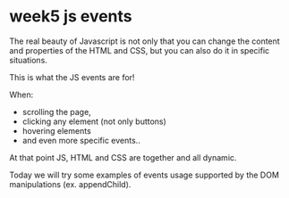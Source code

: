 # week5 js events

The real beauty of Javascript is not only that you can change the content and properties of the HTML and CSS, but you can also do it in specific situations.

This is what the JS events are for!

When:
- scrolling the page,
- clicking any element (not only buttons)
- hovering elements
- and even more specific events..

At that point JS, HTML and CSS are together and all dynamic.

Today we will try some examples of events usage supported by the DOM manipulations (ex. appendChild).
